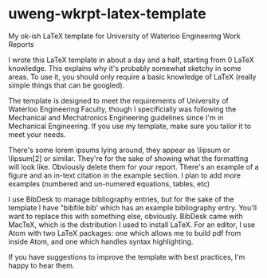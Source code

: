 # uweng-wkrpt-latex-template
My ok-ish LaTeX template for University of Waterloo Engineering Work Reports

I wrote this LaTeX template in about a day and a half, starting from 0 LaTeX knowledge. This explains why it's probably somewhat sketchy in some areas. To use it, you should only require a basic knowledge of LaTeX (really simple things that can be googled).

The template is designed to meet the requirements of University of Waterloo Engineering Faculty, though I specificially was following the Mechanical and Mechatronics Engineering guidelines since I'm in Mechanical Engineering. If you use my template, make sure you tailor it to meet your needs.

There's some lorem ipsums lying around, they appear as \lipsum or \lipsum[2] or similar. They're for the sake of showing what the formatting will look like. Obviously delete them for your report.
There's an example of a figure and an in-text citation in the example section. I plan to add more examples (numbered and un-numered equations, tables, etc)

I use BibDesk to manage bibliography entries, but for the sake of the template I have "bibfile.bib' which has an example bibliography entry. You'll want to replace this with something else, obviously. BibDesk came with MacTeX, which is the distribution I used to install LaTeX. For an editor, I use Atom with two LaTeX packages: one which allows me to build pdf from inside Atom, and one which handles syntax highlighting.

If you have suggestions to improve the template with best practices, I'm happy to hear them.

